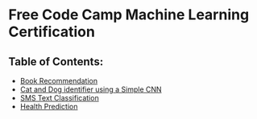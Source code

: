 # Free Code Camp Machine Learning Certification 

## Table of Contents:  
- [Book Recommendation](https://github.com/Romold/FreeCodeCamp-ML/blob/main/fcc-book-recommendation.ipynb)
- [Cat and Dog identifier using a Simple CNN](https://github.com/Romold/FreeCodeCamp-ML/blob/main/fcc-cat-dog.ipynb)
- [SMS Text Classification](https://github.com/Romold/FreeCodeCamp-ML/blob/main/fcc-sms-text-classification.ipynb)
- [Health Prediction](https://github.com/Romold/FreeCodeCamp-ML/blob/main/fcc-health-prediction.ipynb)
